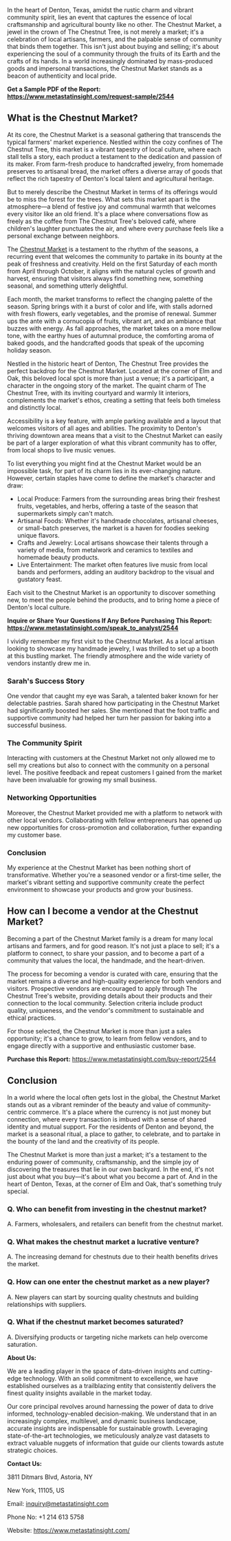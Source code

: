 ﻿In the heart of Denton, Texas, amidst the rustic charm and vibrant community spirit, lies an event that captures the essence of local craftsmanship and agricultural bounty like no other. The Chestnut Market, a jewel in the crown of The Chestnut Tree, is not merely a market; it's a celebration of local artisans, farmers, and the palpable sense of community that binds them together. This isn't just about buying and selling; it's about experiencing the soul of a community through the fruits of its Earth and the crafts of its hands. In a world increasingly dominated by mass-produced goods and impersonal transactions, the Chestnut Market stands as a beacon of authenticity and local pride.

**Get a Sample PDF of the Report: <https://www.metastatinsight.com/request-sample/2544>** 
## <a name="_rmqmtkilto8d"></a>What is the Chestnut Market?
At its core, the Chestnut Market is a seasonal gathering that transcends the typical farmers' market experience. Nestled within the cozy confines of The Chestnut Tree, this market is a vibrant tapestry of local culture, where each stall tells a story, each product a testament to the dedication and passion of its maker. From farm-fresh produce to handcrafted jewelry, from homemade preserves to artisanal bread, the market offers a diverse array of goods that reflect the rich tapestry of Denton's local talent and agricultural heritage.

But to merely describe the Chestnut Market in terms of its offerings would be to miss the forest for the trees. What sets this market apart is the atmosphere—a blend of festive joy and communal warmth that welcomes every visitor like an old friend. It's a place where conversations flow as freely as the coffee from The Chestnut Tree's beloved café, where children's laughter punctuates the air, and where every purchase feels like a personal exchange between neighbors.

The [Chestnut Market](https://www.metastatinsight.com/report/chestnut-market/2544) is a testament to the rhythm of the seasons, a recurring event that welcomes the community to partake in its bounty at the peak of freshness and creativity. Held on the first Saturday of each month from April through October, it aligns with the natural cycles of growth and harvest, ensuring that visitors always find something new, something seasonal, and something utterly delightful.

Each month, the market transforms to reflect the changing palette of the season. Spring brings with it a burst of color and life, with stalls adorned with fresh flowers, early vegetables, and the promise of renewal. Summer ups the ante with a cornucopia of fruits, vibrant art, and an ambiance that buzzes with energy. As fall approaches, the market takes on a more mellow tone, with the earthy hues of autumnal produce, the comforting aroma of baked goods, and the handcrafted goods that speak of the upcoming holiday season.

Nestled in the historic heart of Denton, The Chestnut Tree provides the perfect backdrop for the Chestnut Market. Located at the corner of Elm and Oak, this beloved local spot is more than just a venue; it's a participant, a character in the ongoing story of the market. The quaint charm of The Chestnut Tree, with its inviting courtyard and warmly lit interiors, complements the market's ethos, creating a setting that feels both timeless and distinctly local.

Accessibility is a key feature, with ample parking available and a layout that welcomes visitors of all ages and abilities. The proximity to Denton's thriving downtown area means that a visit to the Chestnut Market can easily be part of a larger exploration of what this vibrant community has to offer, from local shops to live music venues.

To list everything you might find at the Chestnut Market would be an impossible task, for part of its charm lies in its ever-changing nature. However, certain staples have come to define the market's character and draw:

- Local Produce: Farmers from the surrounding areas bring their freshest fruits, vegetables, and herbs, offering a taste of the season that supermarkets simply can't match.
- Artisanal Foods: Whether it's handmade chocolates, artisanal cheeses, or small-batch preserves, the market is a haven for foodies seeking unique flavors.
- Crafts and Jewelry: Local artisans showcase their talents through a variety of media, from metalwork and ceramics to textiles and homemade beauty products.
- Live Entertainment: The market often features live music from local bands and performers, adding an auditory backdrop to the visual and gustatory feast.

Each visit to the Chestnut Market is an opportunity to discover something new, to meet the people behind the products, and to bring home a piece of Denton's local culture.

**Inquire or Share Your Questions If Any Before Purchasing This Report: <https://www.metastatinsight.com/speak_to_analyst/2544>** 

I vividly remember my first visit to the Chestnut Market. As a local artisan looking to showcase my handmade jewelry, I was thrilled to set up a booth at this bustling market. The friendly atmosphere and the wide variety of vendors instantly drew me in.
### <a name="_lqmuzgkfn105"></a>**Sarah's Success Story**
One vendor that caught my eye was Sarah, a talented baker known for her delectable pastries. Sarah shared how participating in the Chestnut Market had significantly boosted her sales. She mentioned that the foot traffic and supportive community had helped her turn her passion for baking into a successful business.
### <a name="_3v2kvozfca14"></a>**The Community Spirit**
Interacting with customers at the Chestnut Market not only allowed me to sell my creations but also to connect with the community on a personal level. The positive feedback and repeat customers I gained from the market have been invaluable for growing my small business.
### <a name="_ftx7eew8t497"></a>**Networking Opportunities**
Moreover, the Chestnut Market provided me with a platform to network with other local vendors. Collaborating with fellow entrepreneurs has opened up new opportunities for cross-promotion and collaboration, further expanding my customer base.
### <a name="_4j595mmya18h"></a>**Conclusion**
My experience at the Chestnut Market has been nothing short of transformative. Whether you're a seasoned vendor or a first-time seller, the market's vibrant setting and supportive community create the perfect environment to showcase your products and grow your business.
## <a name="_rggw2onac8z0"></a>**How can I become a vendor at the Chestnut Market?**
Becoming a part of the Chestnut Market family is a dream for many local artisans and farmers, and for good reason. It's not just a place to sell; it's a platform to connect, to share your passion, and to become a part of a community that values the local, the handmade, and the heart-driven.

The process for becoming a vendor is curated with care, ensuring that the market remains a diverse and high-quality experience for both vendors and visitors. Prospective vendors are encouraged to apply through The Chestnut Tree's website, providing details about their products and their connection to the local community. Selection criteria include product quality, uniqueness, and the vendor's commitment to sustainable and ethical practices.

For those selected, the Chestnut Market is more than just a sales opportunity; it's a chance to grow, to learn from fellow vendors, and to engage directly with a supportive and enthusiastic customer base.

**Purchase this Report:** <https://www.metastatinsight.com/buy-report/2544> 
## <a name="_2hfwhgodebff"></a>**Conclusion**
In a world where the local often gets lost in the global, the Chestnut Market stands out as a vibrant reminder of the beauty and value of community-centric commerce. It's a place where the currency is not just money but connection, where every transaction is imbued with a sense of shared identity and mutual support. For the residents of Denton and beyond, the market is a seasonal ritual, a place to gather, to celebrate, and to partake in the bounty of the land and the creativity of its people.

The Chestnut Market is more than just a market; it's a testament to the enduring power of community, craftsmanship, and the simple joy of discovering the treasures that lie in our own backyard. In the end, it's not just about what you buy—it's about what you become a part of. And in the heart of Denton, Texas, at the corner of Elm and Oak, that's something truly special.
### <a name="_yfrdict797ae"></a>**Q. Who can benefit from investing in the chestnut market?**
A. Farmers, wholesalers, and retailers can benefit from the chestnut market.
### <a name="_1w464n3vlffq"></a>**Q. What makes the chestnut market a lucrative venture?**
A. The increasing demand for chestnuts due to their health benefits drives the market.
### <a name="_b6th0mhl7tt7"></a>**Q. How can one enter the chestnut market as a new player?**
A. New players can start by sourcing quality chestnuts and building relationships with suppliers.
### <a name="_1qtywyn71m4s"></a>**Q. What if the chestnut market becomes saturated?**
A. Diversifying products or targeting niche markets can help overcome saturation.

**About Us:**

We are a leading player in the space of data-driven insights and cutting-edge technology. With an solid commitment to excellence, we have established ourselves as a trailblazing entity that consistently delivers the finest quality insights available in the market today.

Our core principal revolves around harnessing the power of data to drive informed, technology-enabled decision-making. We understand that in an increasingly complex, multilevel, and dynamic business landscape, accurate insights are indispensable for sustainable growth. Leveraging state-of-the-art technologies, we meticulously analyze vast datasets to extract valuable nuggets of information that guide our clients towards astute strategic choices.

**Contact Us:**

3811 Ditmars Blvd, Astoria, NY

New York, 11105, US

Email: inquiry@metastatinsight.com

Phone No: +1 214 613 5758

Website: <https://www.metastatinsight.com/>
